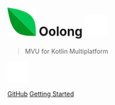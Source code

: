 # ![logo](_media/icon.svg) Oolong ![](_media/space.svg) 

> MVU for Kotlin Multiplatform

![](_media/space.svg) 

[GitHub](https://github.com/oolong-kt/oolong/)
[Getting Started](/getting-started/quick-start)
